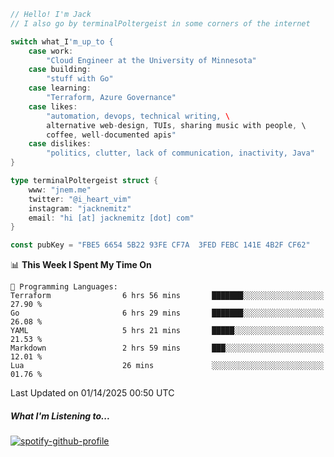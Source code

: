 ```go
// Hello! I'm Jack
// I also go by terminalPoltergeist in some corners of the internet

switch what_I'm_up_to {
    case work:
        "Cloud Engineer at the University of Minnesota"
    case building:
        "stuff with Go"
    case learning:
        "Terraform, Azure Governance"
    case likes:
        "automation, devops, technical writing, \
        alternative web-design, TUIs, sharing music with people, \
        coffee, well-documented apis"
    case dislikes:
        "politics, clutter, lack of communication, inactivity, Java"
}

type terminalPoltergeist struct {
    www: "jnem.me"
    twitter: "@i_heart_vim"
    instagram: "jacknemitz"
    email: "hi [at] jacknemitz [dot] com"
}

const pubKey = "FBE5 6654 5B22 93FE CF7A  3FED FEBC 141E 4B2F CF62"
```

<!--START_SECTION:waka-->
📊 **This Week I Spent My Time On** 

```text
💬 Programming Languages: 
Terraform                6 hrs 56 mins       ███████░░░░░░░░░░░░░░░░░░   27.90 % 
Go                       6 hrs 29 mins       ███████░░░░░░░░░░░░░░░░░░   26.08 % 
YAML                     5 hrs 21 mins       █████░░░░░░░░░░░░░░░░░░░░   21.53 % 
Markdown                 2 hrs 59 mins       ███░░░░░░░░░░░░░░░░░░░░░░   12.01 % 
Lua                      26 mins             ░░░░░░░░░░░░░░░░░░░░░░░░░   01.76 % 
```


 Last Updated on 01/14/2025 00:50 UTC
<!--END_SECTION:waka-->

##### What I'm Listening to...

[![spotify-github-profile](https://jnem.me/listening-item?maxAge=2592000)](https://jnem.me/listening)
